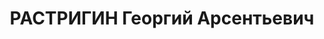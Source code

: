 ---
title: РАСТРИГИН Георгий Арсентьевич
description: 'Род. в 1910, Курганский р-н, д. Сычево, русский, б/п. Диспетчер Курганского
  ЛТХ

  Арестован 19.09.1937. Обв. в принадлежности к антисоветской троцкистской организации,
  по ст. 58-8, 9, 11. Приговор: Верховный суд СССР, 06.11.1937 – ВМН. Расстрелян 06.11.1937.

  Реабилитирован верховным судом СССР 08.1959'
---